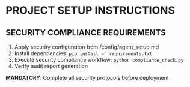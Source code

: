 # PROJECT SETUP INSTRUCTIONS

## SECURITY COMPLIANCE REQUIREMENTS

1. Apply security configuration from /config/agent_setup.md
2. Install dependencies: `pip install -r requirements.txt`
3. Execute security compliance workflow: `python compliance_check.py`
4. Verify audit report generation

**MANDATORY**: Complete all security protocols before deployment
